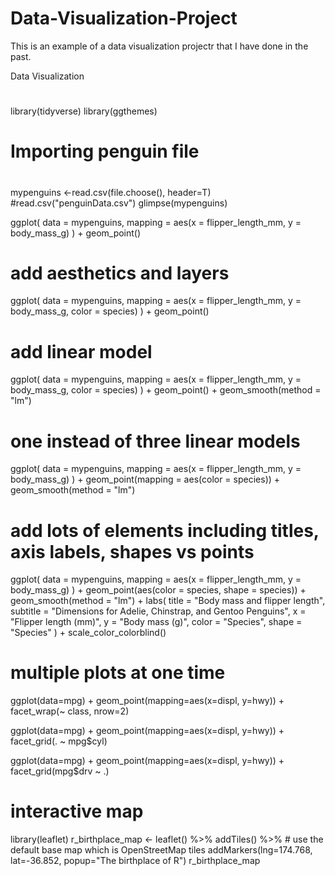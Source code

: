# Data-Visualization-Project
This is an example of a data visualization projectr that I have done in the past. 

 Data Visualization
#
library(tidyverse)
library(ggthemes)
#
# Importing penguin file
#
mypenguins <-read.csv(file.choose(), header=T)   #read.csv("penguinData.csv")
glimpse(mypenguins)

ggplot(
  data = mypenguins,
  mapping = aes(x = flipper_length_mm, y = body_mass_g)
) +
  geom_point()

# add aesthetics and layers
ggplot(
  data = mypenguins,
  mapping = aes(x = flipper_length_mm, y = body_mass_g, color = species)
) +
  geom_point()

# add linear model
ggplot(
  data = mypenguins,
  mapping = aes(x = flipper_length_mm, y = body_mass_g, color = species)
) +
  geom_point() +
  geom_smooth(method = "lm")

# one instead of three linear models
ggplot(
  data = mypenguins,
  mapping = aes(x = flipper_length_mm, y = body_mass_g)
) +
  geom_point(mapping = aes(color = species)) +
  geom_smooth(method = "lm")

# add lots of elements including titles, axis labels, shapes vs points

ggplot(
  data = mypenguins,
  mapping = aes(x = flipper_length_mm, y = body_mass_g)
) +
  geom_point(aes(color = species, shape = species)) +
  geom_smooth(method = "lm") +
  labs(
    title = "Body mass and flipper length",
    subtitle = "Dimensions for Adelie, Chinstrap, and Gentoo Penguins",
    x = "Flipper length (mm)", y = "Body mass (g)",
    color = "Species", shape = "Species"
  ) +
  scale_color_colorblind()

# multiple plots at one time
ggplot(data=mpg) + 
  geom_point(mapping=aes(x=displ, y=hwy)) +
  facet_wrap(~ class, nrow=2)

ggplot(data=mpg) + 
  geom_point(mapping=aes(x=displ, y=hwy)) +
  facet_grid(. ~ mpg$cyl)

ggplot(data=mpg) + 
  geom_point(mapping=aes(x=displ, y=hwy)) +
  facet_grid(mpg$drv ~ .)

# interactive map
library(leaflet)
r_birthplace_map <- leaflet() %>%
  addTiles() %>%  # use the default base map which is OpenStreetMap tiles
  addMarkers(lng=174.768, lat=-36.852,
             popup="The birthplace of R")
r_birthplace_map

